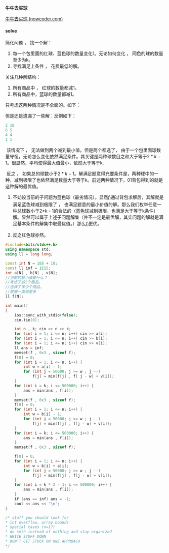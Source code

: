 **牛牛去买球**

[牛牛去买球 (nowcoder.com)](https://ac.nowcoder.com/acm/problem/21668)

#### solve

简化问题 ， 找一个解：

1. 每一个包里面的红球、蓝色球的数量变化1。无论如何变化 ， 同色的球的数量至少为k。
2. 寻找满足上条件 ， 花费最低的解。

关注几种解结构：

1. 所有商品中 ， 红球的数量都减1。
2. 所有商品中，蓝球的数量都减1。

只考虑这两种情况是不全面的。如下：

但是还是遗漏了一些解：反例如下：

```cpp
2 10
6 5
4 4
1 1
```
​       该情况下 ， 无法做到两个减到最小值。但是两个都选了， 由于一个包里面球数量守恒，无论怎么变化依然满足条件。其关键是两种球数目之和大于等于$2*k - 1$。很显然，平均使得最大值最小，依然大于等于k.

​        反之 ， 如果总的球数小于$2*k - 1$。解满足题意得充要条件是，两种球中的一种，减到极限了也依然满足数量大于等于k。前述两种情况下，01背包得到的就是这种解的最优值。

1. 不妨设当前的子问题为蓝色球（最劣情况）。显然$f_i$通过背包求解后，其解就是满足蓝色球减到极限了 ， 也满足题意的最小价值的解。那么我们枚举任意一种总球数小于2*k - 1的合法的（蓝色球减到极限，也满足大于等于k条件）解。显然可以属于上述子问题解集（并不一定是最优解，其实问题的解就是满足基本条件的解集中取最优值。）那么$f_i$更优。

1. 反之红色球亦然。

```cpp
#include<bits/stdc++.h>
using namespace std;
using ll = long long;

const int N = 1E6 + 10;
const ll inf = 1E15;
int a[N] , b[N] , v[N];
//当前的最小值是什么？
//考虑了前i个商品。
//选择了多少个商品。
//是哪一类球更多
ll f[N];

int main()
{
	ios::sync_with_stdio(false);
	cin.tie(0);

	int n , k; cin >> n >> k;
	for (int i = 1; i <= n; i++) cin >> a[i];
	for (int i = 1; i <= n; i++) cin >> b[i];
	for (int i = 1; i <= n; i++) cin >> v[i];
	ll ans = inf;
	memset(f , 0x3 , sizeof f);
	f[0] = 0;
	for (int i = 1; i <= n; i++) {
		int w = a[i] - 1;
		for (int j = 50000; j >= w ; j --)
			f[j] = min(f[j] , f[ j - w] + v[i]);
	}
	for (int i = k; i <= 500000; i++) {
		ans = min(ans , f[i]);
	}
	memset(f , 0x3 , sizeof f);
	f[0] = 0;
	for (int i = 1; i <= n; i++) {
		int w = b[i] - 1;
		for (int j = 50000; j >= w ; j --)
			f[j] = min(f[j] , f[j - w] + v[i]);
	}
	for (int i = k; i <= 500000; i++) {
		ans = min(ans , f[i]);
	}
	memset(f , 0x3 , sizeof f);

	f[0] = 0;
	for (int i = 1; i <= n; i++) {
		int w = b[i] + a[i];
		for (int j = 50000; j >= w ; j --)
			f[j] = min(f[j] , f[j - w] + v[i]);
	}
	for (int i = k * 2 - 1; i <= 500000; i++) {
		ans = min(ans , f[i]);
	}
	if (ans == inf) ans = -1;
	cout << ans << '\n';
}

/* stuff you should look for
* int overflow, array bounds
* special cases (n=1?)
* do smth instead of nothing and stay organized
* WRITE STUFF DOWN
* DON'T GET STUCK ON ONE APPROACH
*/
```

